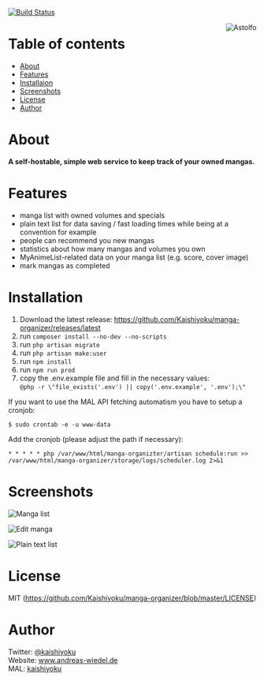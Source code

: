 [![Build Status](https://travis-ci.org/Kaishiyoku/manga-organizer.svg?branch=master)](https://travis-ci.org/Kaishiyoku/manga-organizer)

<img align="right" src="https://i.imgur.com/p8UGVQb.jpg" alt="Astolfo"/>

Table of contents
=================
* [About](#about)
* [Features](#features)
* [Installaion](#installation)
* [Screenshots](#screenshots)
* [License](#license)
* [Author](#author)

About
=====
**A self-hostable, simple web service to keep track of your owned mangas.**

Features
========
* manga list with owned volumes and specials
* plain text list for data saving / fast loading times while being at a convention for example
* people can recommend you new mangas
* statistics about how many mangas and volumes you own
* MyAnimeList-related data on your manga list (e.g. score, cover image)
* mark mangas as completed

Installation
============
1. Download the latest release: https://github.com/Kaishiyoku/manga-organizer/releases/latest
2. run `composer install --no-dev --no-scripts`
3. run `php artisan migrate`
4. run `php artisan make:user`
5. run `npm install`
6. run `npm run prod`
7. copy the .env.example file and fill in the necessary values:  
   ```@php -r \"file_exists('.env') || copy('.env.example', '.env');\"```

If you want to use the MAL API fetching automatism you have to setup a cronjob:
```
$ sudo crontab -e -u www-data
```

Add the cronjob (please adjust the path if necessary):
```
* * * * * php /var/www/html/manga-organizter/artisan schedule:run >> /var/www/html/manga-organizer/storage/logs/scheduler.log 2>&1
```

Screenshots
===========
![Manga list](https://i.imgur.com/ZXY1GpV.png)

![Edit manga](https://i.imgur.com/0JhKzTK.png)

![Plain text list](https://i.imgur.com/XORokMA.png)

License
=======
MIT (https://github.com/Kaishiyoku/manga-organizer/blob/master/LICENSE)


Author
======
Twitter: [@kaishiyoku](https://twitter.com/kaishiyoku)  
Website: www.andreas-wiedel.de  
MAL: [kaishiyoku](https://myanimelist.net/profile/Kaishiyoku)
